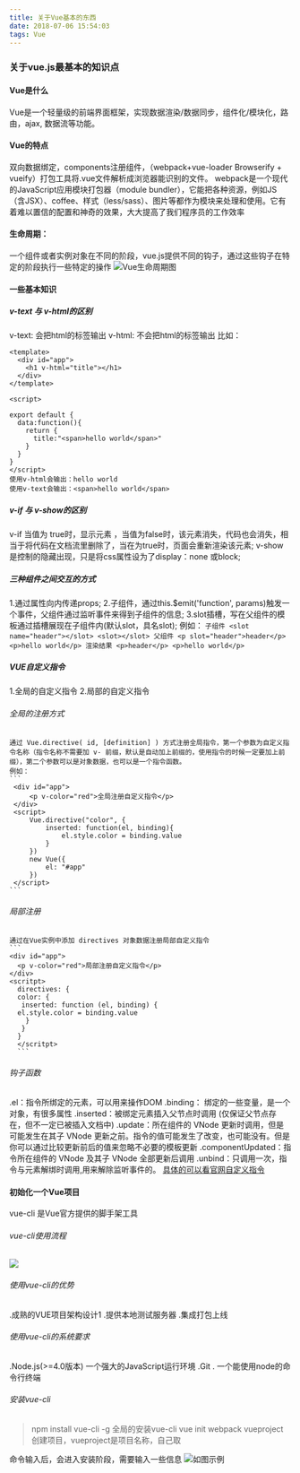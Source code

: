 ```yaml
---
title: 关于Vue基本的东西
date: 2018-07-06 15:54:03
tags: Vue
---
```

 ### 关于vue.js最基本的知识点
  #### Vue是什么
   Vue是一个轻量级的前端界面框架，实现数据渲染/数据同步，组件化/模块化，路由，ajax, 数据流等功能。
  #### Vue的特点
   双向数据绑定，components注册组件，（webpack+vue-loader Browserify + vueify）打包工具将.vue文件解析成浏览器能识别的文件。
   webpack是一个现代的JavaScript应用模块打包器（module bundler），它能把各种资源，例如JS（含JSX）、coffee、样式（less/sass）、图片等都作为模块来处理和使用。它有着难以置信的配置和神奇的效果，大大提高了我们程序员的工作效率
  #### 生命周期：
   一个组件或者实例对象在不同的阶段，vue.js提供不同的钩子，通过这些钩子在特定的阶段执行一些特定的操作
   ![Vue生命周期图](关于Vue最最最基本的东西/l.jpg)
  #### 一些基本知识
   ##### v-text 与 v-html的区别
   v-text: 会把html的标签输出
   v-html: 不会把html的标签输出
   比如：
   ```
   <template>
     <div id="app">
       <h1 v-html="title"></h1>
     </div>
   </template>
   
   <script>
   
   export default {
     data:function(){
       return {
         title:"<span>hello world</span>"
       }
     }
   }
   </script>
   使用v-html会输出：hello world
   使用v-text会输出：<span>hello world</span>
   ```
   ##### v-if 与 v-show的区别
   v-if 当值为 true时，显示元素 ，当值为false时，该元素消失，代码也会消失，相当于将代码在文档流里删除了，当在为true时，页面会重新渲染该元素; 
   v-show 是控制的隐藏出现，只是将css属性设为了display：none 或block;
   ##### 三种组件之间交互的方式
   1.通过属性向内传递props;
   2.子组件，通过this.$emit('function', params)触发一个事件，父组件通过监听事件来得到子组件的信息;
   3.slot插槽，写在父组件的模板通过插槽展现在子组件内(默认slot，具名slot);
   例如：
    ```
    子组件
     <slot name="header"></slot>
     <slot></slot>
     父组件
     <p slot="header">header</p>
     <p>hello world</p>
     渲染结果
     <p>header</p>
     <p>hello world</p>
    ```
   ##### VUE自定义指令
   1.全局的自定义指令
   2.局部的自定义指令
   ###### 全局的注册方式
    通过 Vue.directive( id, [definition] ) 方式注册全局指令，第一个参数为自定义指令名称（指令名称不需要加 v- 前缀，默认是自动加上前缀的，使用指令的时候一定要加上前缀），第二个参数可以是对象数据，也可以是一个指令函数。
    例如：
    ```
     <div id="app">
         <p v-color="red">全局注册自定义指令</p>
     </div>
     <script>
         Vue.directive("color", {
             inserted: function(el, binding){
                 el.style.color = binding.value
             }
         })
         new Vue({
             el: "#app"
         })
     </script>
    ```
   ###### 局部注册
    通过在Vue实例中添加 directives 对象数据注册局部自定义指令
    ```
    <div id="app">
      <p v-color="red">局部注册自定义指令</p>
    </div>
    <scritpt>
      directives: {
      color: {
       inserted: function (el, binding) {
      el.style.color = binding.value
        }
       }
      }
      </scritpt>
      ```
   ###### 钩子函数
   .el：指令所绑定的元素，可以用来操作DOM
   .binding： 绑定的一些变量，是一个对象，有很多属性
   .inserted：被绑定元素插入父节点时调用 (仅保证父节点存在，但不一定已被插入文档中)
   .update：所在组件的 VNode 更新时调用，但是可能发生在其子 VNode 更新之前。指令的值可能发生了改变，也可能没有。但是你可以通过比较更新前后的值来忽略不必要的模板更新 
   .componentUpdated：指令所在组件的 VNode 及其子 VNode 全部更新后调用
   .unbind：只调用一次，指令与元素解绑时调用,用来解除监听事件的。
   [具体的可以看官网自定义指令](https://cn.vuejs.org/v2/guide/custom-directive.html) 
   #### 初始化一个Vue项目
   vue-cli 是Vue官方提供的脚手架工具
   ###### vue-cli使用流程
   ![](关于Vue最最最基本的东西/2.png)
   ###### 使用vue-cli的优势
   .成熟的VUE项目架构设计1
   .提供本地测试服务器
   .集成打包上线
   ###### 使用vue-cli的系统要求
   .Node.js(>=4.0版本) 一个强大的JavaScript运行环境
   .Git
   . 一个能使用node的命令行终端
   ###### 安装vue-cli
   >npm install vue-cli -g 全局的安装vue-cli
   >vue init webpack vueproject 创建项目，vueproject是项目名称，自己取
   
   命令输入后，会进入安装阶段，需要输入一些信息
    ![如图示例](关于Vue最最最基本的东西/3.png)
    
   
   
   
   
    
